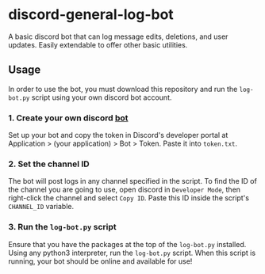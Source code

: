 # discord-general-log-bot
A basic discord bot that can log message edits, deletions, and user updates.
Easily extendable to offer other basic utilities.

## Usage
In order to use the bot, you must download this repository and run the `log-bot.py` script using your own discord bot 
account.

### 1. Create your own discord [bot](https://discord.com/developers/docs/intro)
Set up your bot and copy the token in Discord's developer portal at Application > (your application) > Bot > Token. 
Paste it into `token.txt`.

### 2. Set the channel ID
The bot will post logs in any channel specified in the script. To find the ID of the channel you are going to use, 
open discord in `Developer Mode`, then right-click the channel and select `Copy ID`. 
Paste this ID inside the script's `CHANNEL_ID` variable.

### 3. Run the `log-bot.py` script
Ensure that you have the packages at the top of the `log-bot.py` installed. Using any python3 interpreter, run the `log-bot.py` script. When this script is running, your bot should be online and 
available for use!
